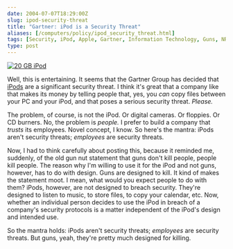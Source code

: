 ```yaml
--- 
date: 2004-07-07T18:29:00Z
slug: ipod-security-threat
title: "Gartner: iPod is a Security Threat"
aliases: [/computers/policy/ipod_security_threat.html]
tags: [Security, iPod, Apple, Gartner, Information Technology, Guns, NRA, Design, Music]
type: post
---
```


[<img src="https://images-na.ssl-images-amazon.com/images/I/316NVDRJHAL.jpg" alt="20 GB iPod" class="right" />]

Well, this is entertaining. It seems that the Gartner Group has decided that
[iPods] are a significant security threat. I think it's great that a company
like that makes its money by telling people that, yes, you *can* copy files
between your PC and your iPod, and that poses a serious security threat.
*Please.*

The problem, of course, is not the iPod. Or digital cameras. Or floppies. Or CD
burners. No, the problem is *people.* I prefer to build a company that *trusts*
its employees. Novel concept, I know. So here's the mantra: iPods aren't
security threats; *employees* are security threats.

Now, I had to think carefully about posting this, because it reminded me,
suddenly, of the old gun nut statement that guns don't kill people, people kill
people. The reason why I'm willing to use it for the iPod and not guns, however,
has to do with design. Guns are designed to kill. It kind of makes the statement
moot. I mean, what would you expect people to do with them? iPods, however, are
not designed to breach security. They're designed to listen to music, to store
files, to copy your calendar, etc. Now, whether an individual person decides to
use the iPod in breach of a company's security protocols is a matter independent
of the iPod's design and intended use.

So the mantra holds: iPods aren't security threats; *employees* are security
threats. But guns, yeah, they're pretty much designed for killing.

  [<img src="https://images-na.ssl-images-amazon.com/images/I/316NVDRJHAL.jpg" alt="20 GB iPod" class="right" />]:
    https://www.amazon.com/exec/obidos/ASIN/B0000CEORU/justatheory-20?creative=125581;camp=2321;link_code=as1
    "Buy an iPod from Amazon.com!"
  [iPods]: http://www.infoworld.com/article/04/07/06/HNipodsrisk_1.html
